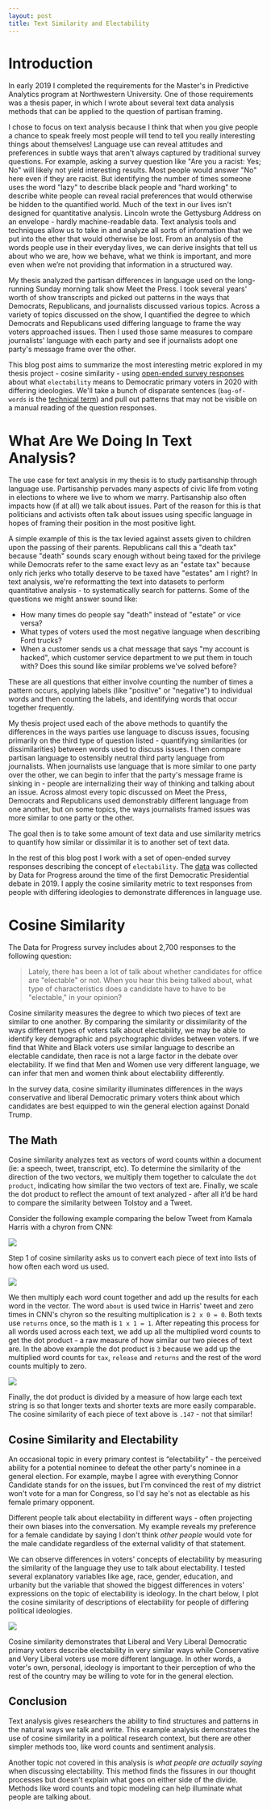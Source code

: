 ```yaml
---
layout: post
title: Text Similarity and Electability
---
```


# Introduction
In early 2019 I completed the requirements for the Master's in Predictive Analytics program at Northwestern University. One of those requirements was a thesis paper, in which I wrote about several text data analysis methods that can be applied to the question of partisan framing. 

I chose to focus on text analysis because I think that when you give people a chance to speak freely most people will tend to tell you really interesting things about themselves! Language use can reveal attitudes and preferences in subtle ways that aren't always captured by traditional survey questions. For example, asking a survey question like "Are you a racist: Yes; No" will likely not yield interesting results. Most people would answer "No" here even if they are racist. But identifying the number of times someone uses the word "lazy" to describe black people and "hard working" to describe white people can reveal racial preferences that would otherwise be hidden to the quantified world. Much of the text in our lives isn't designed for quantitative analysis. Lincoln wrote the Gettysburg Address on an envelope - hardly machine-readable data. Text analysis tools and techniques allow us to take in and analyze all sorts of information that we put into the ether that would otherwise be lost. From an analysis of the words people use in their everyday lives, we can derive insights that tell us about who we are, how we behave, what we think is important, and more even when we’re not providing that information in a structured way. 
  
My thesis analyzed the partisan differences in language used on the long-running Sunday morning talk show Meet the Press. I took several years' worth of show transcripts and picked out patterns in the ways that Democrats, Republicans, and journalists discussed various topics. Across a variety of topics discussed on the show, I quantified the degree to which Democrats and Republicans used differing language to frame the way voters approached issues. Then I used those same measures to compare journalists' language with each party and see if journalists adopt one party's message frame over the other.  

This blog post aims to summarize the most interesting metric explored in my thesis project - cosine similarity - using [open-ended survey responses](https://www.dataforprogress.org/memos/how-the-first-debate-changed-the-race) about what `electability` means to Democratic primary voters in 2020 with differing ideologies. We'll take a bunch of disparate sentences (`bag-of-words` is the [technical term](https://en.wikipedia.org/wiki/Bag-of-words_model)) and pull out patterns that may not be visible on a manual reading of the question responses.  

# What Are We Doing In Text Analysis?
The use case for text analysis in my thesis is to study partisanship through language use. Partisanship pervades many aspects of civic life from voting in elections to where we live to whom we marry. Partisanship also often impacts how (if at all) we talk about issues. Part of the reason for this is that politicians and activists often talk about issues using specific language in hopes of framing their position in the most positive light. 

A simple example of this is the tax levied against assets given to children upon the passing of their parents. Republicans call this a "death tax" because "death" sounds scary enough without being taxed for the privilege while Democrats refer to the same exact levy as an "estate tax" because only rich jerks who totally deserve to be taxed have "estates" am I right? In text analysis, we're reformatting the text into datasets to perform quantitative analysis - to systematically search for patterns. Some of the questions we might answer sound like:

  - How many times do people say "death" instead of "estate" or vice versa?
  - What types of voters used the most negative language when describing Ford trucks?
  - When a customer sends us a chat message that says "my account is hacked", which customer service department to we put them in touch with? Does this sound like similar problems we've solved before?
  
These are all questions that either involve counting the number of times a pattern occurs, applying labels (like "positive" or "negative") to individual words and then counting the labels, and identifying words that occur together frequently. 

My thesis project used each of the above methods to quantify the differences in the ways parties use language to discuss issues, focusing primarily on the third type of question listed - quantifying similarities (or dissimilarities) between words used to discuss issues. I then compare partisan language to ostensibly neutral third party language from journalists. When journalists use language that is more similar to one party over the other, we can begin to infer that the party's message frame is sinking in - people are internalizing their way of thinking and talking about an issue. Across almost every topic discussed on Meet the Press, Democrats and Republicans used demonstrably different language from one another, but on some topics, the ways journalists framed issues was more similar to one party or the other. 

The goal then is to take some amount of text data and use similarity metrics to quantify how similar or dissimilar it is to another set of text data. 

In the rest of this blog post I work with a set of open-ended survey responses describing the concept of `electability`. The [data](https://www.dataforprogress.org/memos/how-the-first-debate-changed-the-race) was collected by Data for Progress around the time of the first Democratic Presidential debate in 2019. I apply the cosine similarity metric to text responses from people with differing ideologies to demonstrate differences in language use.

# Cosine Similarity
The Data for Progress survey includes about 2,700 responses to the following question:

> Lately, there has been a lot of talk about whether candidates for office are "electable" or not. When you hear this being talked about, what type of characteristics does a candidate have to have to be "electable," in your opinion?

Cosine similarity measures the degree to which two pieces of text are similar to one another. By comparing the similarity or dissimilarity of the ways different types of voters talk about electability, we may be able to identify key demographic and psychographic divides between voters. If we find that White and Black voters use similar language to describe an electable candidate, then race is not a large factor in the debate over electability. If we find that Men and Women use very different language, we can infer that men and women think about electability differently. 

In the survey data, cosine similarity illuminates differences in the ways conservative and liberal Democratic primary voters think about which candidates are best equipped to win the general election against Donald Trump.

## The Math
Cosine similarity analyzes text as vectors of word counts within a document (ie: a speech, tweet, transcript, etc). To determine the similarity of the direction of the two vectors, we multiply them together to calculate the `dot product`, indicating how similar the two vectors of text are. Finally, we scale the dot product to reflect the amount of text analyzed - after all it’d be hard to compare the similarity between Tolstoy and a Tweet.

Consider the following example comparing the below Tweet from Kamala Harris with a chyron from CNN:

<p>
  <img src="https://joshyazman.github.io/images/message-framing/harris-tweet-orourke-chyron-ex.png#center"/>
</p>

Step 1 of cosine similarity asks us to convert each piece of text into lists of how often each word us used.

<p>
  <img src="https://joshyazman.github.io/images/message-framing/harris-tweet-orourke-chyron-wordvec.png#center"/>
</p>

We then multiply each word count together and add up the results for each word in the vector. The word `about` is used twice in Harris' tweet and zero times in CNN's chyron so the resulting multiplication is `2 x 0 = 0`. Both texts use `returns` once, so the math is `1 x 1 = 1`. After repeating this process for all words used across each text, we add up all the multiplied word counts to get the dot product - a raw measure of how similar our two pieces of text are. In the above example the dot product is `3` because we add up the multiplied word counts for `tax`, `release` and `returns` and the rest of the word counts multiply to zero. 

<p>
  <img src="https://joshyazman.github.io/images/message-framing/harris-tweet-orourke-chyron-dot.png#center"/>
</p>

Finally, the dot product is divided by a measure of how large each text string is so that longer texts and shorter texts are more easily comparable. The cosine similarity of each piece of text above is `.147` - not that similar!

## Cosine Similarity and Electability
An occasional topic in every primary contest is “electability” - the perceived ability for a potential nominee to defeat the other party's nominee in a general election. For example, maybe I agree with everything Connor Candidate stands for on the issues, but I'm convinced the rest of my district won't vote for a man for Congress, so I'd say he's not as electable as his female primary opponent. 

Different people talk about electability in different ways - often projecting their own biases into the conversation. My example reveals my preference for a female candidate by saying I don't think _other people_ would vote for the male candidate regardless of the external validity of that statement.

We can observe differences in voters' concepts of electability by measuring the similarity of the language they use to talk about electability. I tested several explanatory variables like age, race, gender, education, and urbanity but the variable that showed the biggest differences in voters' expressions on the topic of electability is ideology. In the chart below, I plot the cosine similarity of descriptions of electability for people of differing political ideologies.

<p>
  <img src="https://joshyazman.github.io/images/message-framing/cossim_example.png#center"/>
</p>

Cosine similarity demonstrates that Liberal and Very Liberal Democratic primary voters describe electability in very similar ways while Conservative and Very Liberal voters use more different language. In other words, a voter's own, personal, ideology is important to their perception of who the rest of the country may be willing to vote for in the general election.

## Conclusion
Text analysis gives researchers the ability to find structures and patterns in the natural ways we talk and write. This example analysis demonstrates the use of cosine similarity in a political research context, but there are other simpler methods too, like word counts and sentiment analysis. 

Another topic not covered in this analysis is _what people are actually saying_ when discussing electability. This method finds the fissures in our thought processes but doesn't explain what goes on either side of the divide. Methods like word counts and topic modeling can help illuminate what people are talking about.
